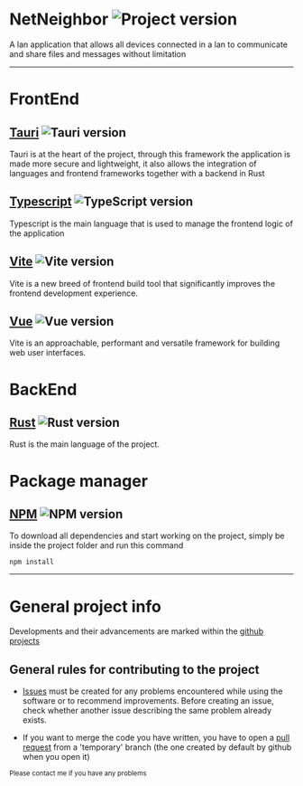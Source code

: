 # NetNeighbor ![Project version](https://img.shields.io/badge/Version-0.0.0a-%23002aff)

A lan application that allows all devices connected in a lan to communicate and share files and messages without limitation

---
# FrontEnd

## [Tauri](https://tauri.app/) ![Tauri version](https://img.shields.io/badge/Version-1.5.8-yellow)
Tauri is at the heart of the project, through this framework the application is made more secure and lightweight, it also allows the integration of languages and frontend frameworks together with a backend in Rust

## [Typescript](https://www.typescriptlang.org/) ![TypeScript version](https://img.shields.io/badge/Version-5.0.2-blue)
Typescript is the main language that is used to manage the frontend logic of the application

## [Vite](https://vitejs.dev/) ![Vite version](https://img.shields.io/badge/Version-5.0.0-blue)  
Vite is a new breed of frontend build tool that significantly improves the frontend development experience.

## [Vue](https://vuejs.org/) ![Vue version](https://img.shields.io/badge/Version-3.3.4-green)  
Vite is an approachable, performant and versatile framework for building web user interfaces.

# BackEnd

## [Rust](https://www.rust-lang.org/learn/get-started) ![Rust version](https://img.shields.io/badge/Version-1.74.0-orange)
Rust is the main language of the project.


# Package manager
## [NPM](https://www.npmjs.com/) ![NPM version](https://img.shields.io/badge/Version-10.2.4-red)
To download all dependencies and start working on the project, simply be inside the project folder and run this command
```
npm install
```
---
# General project info

Developments and their advancements are marked within the [github projects](https://github.com/users/Allerito/projects/6)

## General rules for contributing to the project

- [Issues](https://github.com/Allerito/NetNeighbor/issues) must be created for any problems encountered while using the software or to recommend improvements.
Before creating an issue, check whether another issue describing the same problem already exists.

- If you want to merge the code you have written, you have to open a [pull request](https://github.com/Allerito/NetNeighbor/pulls) from a 'temporary' branch (the one created by default by github when you open it)

<sup>Please contact me if you have any problems</sup>
